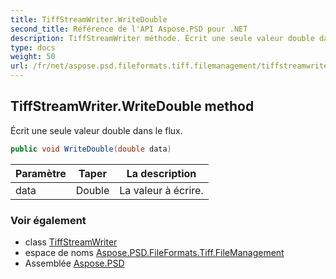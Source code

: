 ```yaml
---
title: TiffStreamWriter.WriteDouble
second_title: Référence de l'API Aspose.PSD pour .NET
description: TiffStreamWriter méthode. Écrit une seule valeur double dans le flux.
type: docs
weight: 50
url: /fr/net/aspose.psd.fileformats.tiff.filemanagement/tiffstreamwriter/writedouble/
---
```

## TiffStreamWriter.WriteDouble method

Écrit une seule valeur double dans le flux.

```csharp
public void WriteDouble(double data)
```

| Paramètre | Taper | La description |
| --- | --- | --- |
| data | Double | La valeur à écrire. |

### Voir également

* class [TiffStreamWriter](../)
* espace de noms [Aspose.PSD.FileFormats.Tiff.FileManagement](../../tiffstreamwriter/)
* Assemblée [Aspose.PSD](../../../)


